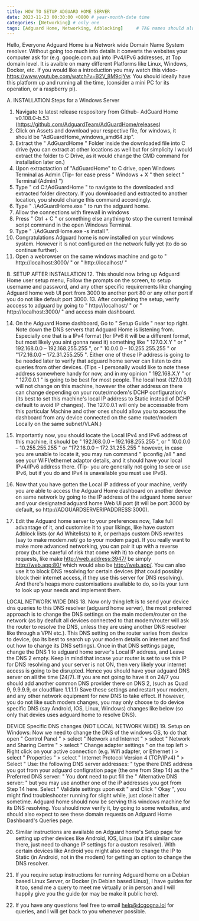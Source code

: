 ```yaml
---
title: HOW TO SETUP ADGUARD HOME SERVER
date: 2023-11-23 00:30:00 +0800 # year-month-date time
categories: [Networking] # only one
tags: [Adguard Home, Networking, Adblocking]     # TAG names should always be lowercase
---
```

Hello, Everyone Adguard Home is a Network wide Domain Name System resolver. Without going too much into details it converts the websites your computer ask for (e.g. google.com.au) into IPv4/IPv6 addresses, at Top domain level. It is avaible on many different Platforms like Linux, Windows, Docker, etc. If you would like a introduction you may watch this video- https://www.youtube.com/watch?v=B2V_8M9cjYw. You should ideally have this platform up and running all the time, (consider a mini PC for its operation, or a raspberry pi).

A. INSTALLATION Steps for a Windows Server 
1. Navigate to latest release respository from Github- AdGuard Home v0.108.0-b.53 (https://github.com/AdguardTeam/AdGuardHome/releases)
2. Click on Assets and download your respective file, for windows, it should be "AdGuardHome_windows_amd64.zip". 
3. Extract the " AdGuardHome " Folder inside the downloaded file into C drive (you can extract at other locations as well but for simplicity I would extract the folder to C Drive, as it would change the CMD command for installation later on.)
4. Upon extractaction of "AdGuardHome" to C drive, open Windows Terminal as Admin (Tip- for ease press " Windows + X " then select " Terminal (Admin) ")
5. Type " cd C:\AdGuardHome " to navigate to the downloaded and extracted folder directory. If you downloaded and extracted to another location, you should change this command accordingly. 
6. Type " .\AdGuardHome.exe " to run the adguard home.
7. Allow the connections with firewall in windows
8. Press " Ctrl + C " or something else anything to stop the current terminal script command in the open Windows Terminal.
9. Type " .\AdGuardHome.exe -s install ". 
10. Congratulations Adguard home is now installed on your windows system. However it is not configured on the network fully yet (to do so continue further).
11. Open a webrowser on the same windows machine and go to " http://localhost:3000/ " or " http://localhost/ "

B. SETUP AFTER INSTALLATION
12. This should now bring up Adguard Home user setup menu, Follow the prompts on the screen, to setup username and password, and any other specific requirements like changing Adguard home web UI port from 3000 to another port 80 or any other port if you do not like default port 3000. 
13. After completing the setup, verify acccess to adguard by going to " http://localhost/ " or " http://localhost:3000/ " and access main dashboard.

14. On the Adguard Home dashboard, Go to " Setup Guide " near top right. Note down the DNS servers that Adguard Home is listening from. Especially one that is a IPv4 format (for IPv6 it will be a different format, but most likely you aint gonna need it) something like " 127.0.X.Y " or " 192.168.0.0 – 192.168.255.255 ", or " 10.0.0.0 – 10.255.255.255 " or "172.16.0.0 – 172.31.255.255 ". Either one of these IP address is going to be needed later to verify that adguard home server can listen to dns queries from other devices. (Tips - I personally would like to note these address somewhere handy for now, and in my opinion " 192.168.X.Y " or " 127.0.0.1 " is going to be best for most people. The local host (127.0.0.1) will not change on this machine, however the other address on there can change depending on your router/modem's DCHP configuration's (its best to set this machine's local IP address to Static instead of DCHP default to avoid IP changes). The 127.0.0.1 will only be accessable from this particular Machine and other ones should allow you to access the dashboard from any device connected on the same router/modem Locally on the same subnet/VLAN.)

15. Importantly now, you should locate the Local IPv4 and IPv6 address of this machine, it should be " 192.168.0.0 – 192.168.255.255 ", or " 10.0.0.0 – 10.255.255.255 " or "172.16.0.0 – 172.31.255.255 " however, in case you are unable to locate it, you may run command "  ipconfig /all " and see your WIFI/ethernet adaptor details, and it should have your local IPv4/IPv6 address there. (Tip- you are generally not going to see or use IPv6, but if you do and IPv4 is unavailable you must use IPv6). 

16. Now that you have gotten the Local IP address of your machine, verify you are able to access the Adguard Home dashboard on another device on same network by going to the IP address of the adguard home server and your designated adguard home Web UI port (it will be port 3000 by default, so http://ADGUARDSERVERIPADDRESS:3000).

17. Edit the Adguard home server to your preferences now, Take full advantage of it, and customise it to your likings, like have custom Adblock lists (or Ad Whitelists) to it, or perhaps custom DNS rewrites (say to make modem.net/ go to your modem page). 
If you really want to make more advanced networking, you can pair it up with a reverse proxy (but be careful of risk that come with it) to change ports on requests, like make http://web.address:3947/ be simply http://web.app:80/ which would also be http://web.app/. 
You can also use it to block DNS resolving for certain devices (that could possibly block their internet access, if they use this server for DNS resolving). 
And there's heaps more customisations available to do, so its your turn to look up your needs and implement them.

LOCAL NETWORK WIDE DNS
18. Now only thing left is to send your device dns queries to this DNS resolver (adguard home server), the most preferred approach is to change the DNS settings on the main modem/router on the network (as by deafult all devices connected to that modem/router will ask the router to resolve the DNS, unless they are using another DNS resolver like through a VPN etc.).
This DNS setting on the router varies from device to device, (so its best to search up your modem details on internet and find out how to change its DNS settings). 
Once in that DNS settings page, change the DNS 1 to adguard home server's Local IP address, and Leave the DNS 2 empty. Keep in mind that incase your router is set to use this IP for DNS resolving and your server is not ON, then very likely your internet access is going to be disrupted. Hence you should have your adguard DNS server on all the time (24/7). If you are not going to have it on 24/7 you should add another common DNS provider there on DNS 2, (such as Quad 9, 9.9.9.9, or cloudflare 1.1.1.1) 
Save these settings and restart your modem, and any other network equipment for new DNS to take effect.
If however, you do not like such modem changes, you may only choose to do device specific DNS (say Android, IOS, Linux, Windows) changes like below (so only that devies uses adguard home to resolve DNS).  

DEVICE Specific DNS changes (NOT LOCAL NETWORK WIDE)
19. Setup on Windows:
Now we need to change the DNS of the windows OS, to do that open " Control Panel " > select " Network and Internet " > select " Network and Sharing Centre " > select " Change adapter settings " on the top left > Right click on your active connection (e.g. Wifi adapter, or Ethernet ) > select " Properties " > select " Internet Protocol Version 4 (TCP/lPv4) " > Select " Use: the following DNS server addresses: " type there DNS address you got from your adguard configration page (the one from Step 14) as the " Preferred DNS server: "
You dont need to put fill the " Alternative DNS server: " but you may use another one of the iP addresses you got from Step 14 here.
Select " Validate settings upon exit " and Click " Okay ", you might find troubleshooter running for slight while, just close it after sometime. 
Adguard home should now be serving this windows machine for its DNS resolving. You should now verify it, by going to some websites, and should also expect to see these domain requests on Adguard Home Dashboard's Queries page.

20. Similar instructions are available on Adguard home's Setup page for setting up other devices like Android, IOS, Linux (but it's similar case there, just need to change IP settings for a custom resolver). With certain devices like Android you might also need to change the IP to Static (in Android, not in the modem) for getting an option to change the DNS resolver.

21. If you require setup instructions for running Adguard home on a Debian based Linux Server, or Docker (in Debian based Linux), I have guides for it too, send me a query to meet me virtually or in person and I will happily give you the guide (or may be make it public here).

22. If you have any questions feel free to email help@dcgogna.lol for queries, and I will get back to you whenever possible.